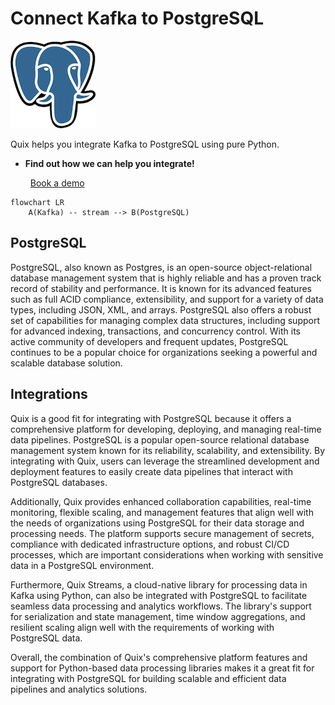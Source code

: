 # Connect Kafka to PostgreSQL

![](./images/logo_1.jpg)

Quix helps you integrate Kafka to PostgreSQL using pure Python.

<div class="grid cards blog-grid-card" markdown>

- __Find out how we can help you integrate!__

    <a class="md-button md-button--primary" href="https://share.hsforms.com/1iW0TmZzKQMChk0lxd_tGiw4yjw2?__hstc=175542013.2303933fbd746c0ac86d9ccbe9bc9100.1728383268831.1729603416735.1729620918855.31&__hssc=175542013.1.1729620918855&__hsfp=2132701734" target="_blank" style="margin:.5rem;">Book a demo</a>

</div>

```mermaid
flowchart LR
    A(Kafka) -- stream --> B(PostgreSQL)
```

## PostgreSQL

PostgreSQL, also known as Postgres, is an open-source object-relational database management system that is highly reliable and has a proven track record of stability and performance. It is known for its advanced features such as full ACID compliance, extensibility, and support for a variety of data types, including JSON, XML, and arrays. PostgreSQL also offers a robust set of capabilities for managing complex data structures, including support for advanced indexing, transactions, and concurrency control. With its active community of developers and frequent updates, PostgreSQL continues to be a popular choice for organizations seeking a powerful and scalable database solution.

## Integrations

Quix is a good fit for integrating with PostgreSQL because it offers a comprehensive platform for developing, deploying, and managing real-time data pipelines. PostgreSQL is a popular open-source relational database management system known for its reliability, scalability, and extensibility. By integrating with Quix, users can leverage the streamlined development and deployment features to easily create data pipelines that interact with PostgreSQL databases.

Additionally, Quix provides enhanced collaboration capabilities, real-time monitoring, flexible scaling, and management features that align well with the needs of organizations using PostgreSQL for their data storage and processing needs. The platform supports secure management of secrets, compliance with dedicated infrastructure options, and robust CI/CD processes, which are important considerations when working with sensitive data in a PostgreSQL environment.

Furthermore, Quix Streams, a cloud-native library for processing data in Kafka using Python, can also be integrated with PostgreSQL to facilitate seamless data processing and analytics workflows. The library's support for serialization and state management, time window aggregations, and resilient scaling align well with the requirements of working with PostgreSQL data.

Overall, the combination of Quix's comprehensive platform features and support for Python-based data processing libraries makes it a great fit for integrating with PostgreSQL for building scalable and efficient data pipelines and analytics solutions.

